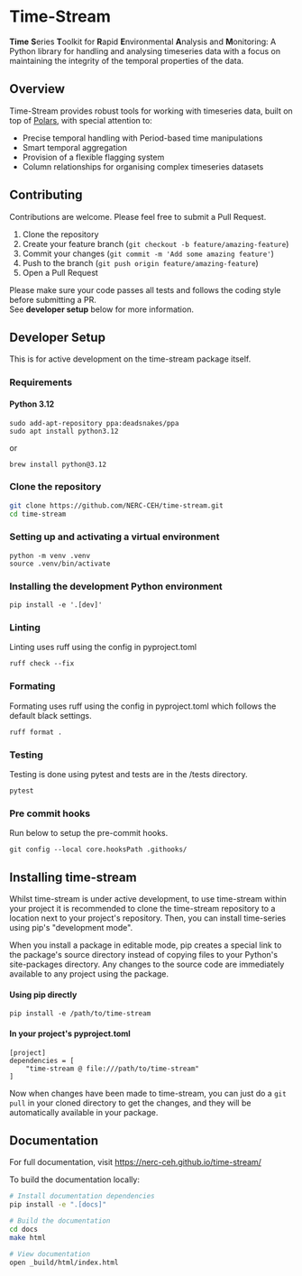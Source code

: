 # Time-Stream
**Time** **S**eries **T**oolkit for **R**apid **E**nvironmental **A**nalysis and **M**onitoring: A Python library 
for handling and analysing timeseries data with a focus on maintaining the integrity of the temporal properties of the 
data. 

## Overview

Time-Stream provides robust tools for working with timeseries data, built on top of [Polars](https://pola.rs/), 
with special attention to:

- Precise temporal handling with Period-based time manipulations
- Smart temporal aggregation
- Provision of a flexible flagging system
- Column relationships for organising complex timeseries datasets

## Contributing

Contributions are welcome. Please feel free to submit a Pull Request.

1. Clone the repository
2. Create your feature branch (`git checkout -b feature/amazing-feature`)
3. Commit your changes (`git commit -m 'Add some amazing feature'`)
4. Push to the branch (`git push origin feature/amazing-feature`)
5. Open a Pull Request

Please make sure your code passes all tests and follows the coding style before submitting a PR.  
See **developer setup** below for more information.

## Developer Setup

This is for active development on the time-stream package itself. 

### Requirements

#### Python 3.12
```commandline
sudo add-apt-repository ppa:deadsnakes/ppa
sudo apt install python3.12
```
or
```commandline
brew install python@3.12
```


### Clone the repository

```bash
git clone https://github.com/NERC-CEH/time-stream.git
cd time-stream
```

### Setting up and activating a virtual environment

```commandline
python -m venv .venv
source .venv/bin/activate
```

### Installing the development Python environment

```commandline
pip install -e '.[dev]'
```

### Linting
Linting uses ruff using the config in pyproject.toml
```
ruff check --fix
```

### Formating
Formating uses ruff using the config in pyproject.toml which follows the default black settings.
```
ruff format .
```

### Testing
Testing is done using pytest and tests are in the /tests directory.
```
pytest
```

### Pre commit hooks
Run below to setup the pre-commit hooks.
```
git config --local core.hooksPath .githooks/
```




## Installing time-stream

Whilst time-stream is under active development, to use time-stream within your project it is recommended to clone the 
time-stream repository to a location next to your project's repository. Then, you can install time-series using pip's
"development mode". 

When you install a package in editable mode, pip creates a special link to the package's source directory 
instead of copying files to your Python's site-packages directory. Any changes to the source code are immediately 
available to any project using the package.

#### Using pip directly
```commandline
pip install -e /path/to/time-stream
```

#### In your project's pyproject.toml
```commandline
[project]
dependencies = [
    "time-stream @ file:///path/to/time-stream"
]
```

Now when changes have been made to time-stream, you can just do a `git pull` in your cloned directory to get the 
changes, and they will be automatically available in your package. 

## Documentation

For full documentation, visit https://nerc-ceh.github.io/time-stream/

To build the documentation locally:

```bash
# Install documentation dependencies
pip install -e ".[docs]"

# Build the documentation
cd docs
make html

# View documentation
open _build/html/index.html
```
